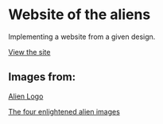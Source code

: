 # Website of the aliens

Implementing a website from a given design.

[View the site](https://subashjirel.github.io/From-Another-World/)

## Images from:
[Alien Logo](https://www.vecteezy.com/free-vector/alien-logo)

[The four enlightened alien images](https://www.freepik.com/free-photos-vectors/cartoon-alien)